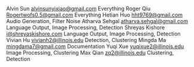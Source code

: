 Alvin Sun         alvinsunyixiao@gmail.com      Everything
Roger Qiu         Rogertwofs0.5@gmail.com       Everything
Hetian Huo        hht9769@gmail.com             Audio Generation, Filter Noise
Atharva Sehgal    atharva.sehgal@gmail.com      Language Output, Image Processing, Detection
Shreyas Kishore   i@shreyaskishore.com          Language Output, Image Processing, Detection
Vivian Hu         vivianh2@illinois.edu         Detection, Clustering
Mingda Ma         mingdama7@gmail.com           Documentation
Yuqi Xue          yuqixue2@illinois.edu         Image Processing, Clustering
Max Qian          zq2@illinois.edu              Clustering, Detection
